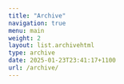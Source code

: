 ```yaml
---
title: "Archive"
navigation: true
menu: main
weight: 2
layout: list.archivehtml
type: archive
date: 2025-01-23T23:41:17+1100
url: /archive/
---
```


